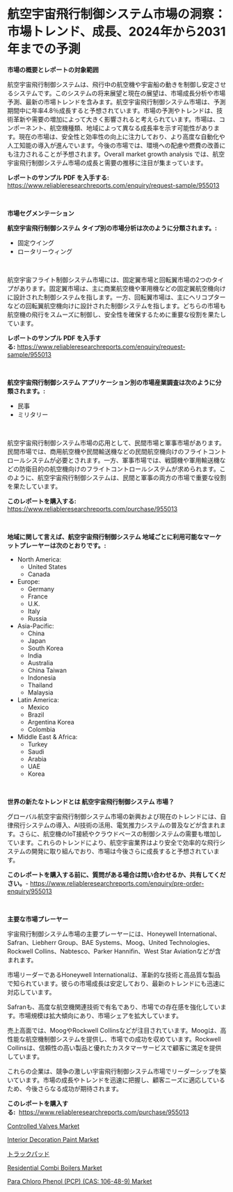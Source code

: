 <p><h1>航空宇宙飛行制御システム市場の洞察：市場トレンド、成長、2024年から2031年までの予測</h1></p><p><strong>市場の概要とレポートの対象範囲</strong></p>
<p><p>航空宇宙飛行制御システムは、飛行中の航空機や宇宙船の動きを制御し安定させるシステムです。このシステムの将来展望と現在の展望は、市場成長分析や市場予測、最新の市場トレンドを含みます。航空宇宙飛行制御システム市場は、予測期間中に年率4.8％成長すると予想されています。市場の予測やトレンドは、技術革新や需要の増加によって大きく影響されると考えられています。市場は、コンポーネント、航空機種類、地域によって異なる成長率を示す可能性があります。現在の市場は、安全性と効率性の向上に注力しており、より高度な自動化や人工知能の導入が進んでいます。今後の市場では、環境への配慮や燃費の改善にも注力されることが予想されます。Overall market growth analysis では、航空宇宙飛行制御システム市場の成長と需要の推移に注目が集まっています。</p></p>
<p><strong>レポートのサンプル PDF を入手する:</strong> <a href="https://www.reliableresearchreports.com/enquiry/request-sample/955013">https://www.reliableresearchreports.com/enquiry/request-sample/955013</a></p>
<p>&nbsp;</p>
<p><strong>市場セグメンテーション</strong></p>
<p><strong>航空宇宙飛行制御システム タイプ別の市場分析は次のように分類されます。:</strong></p>
<p><ul><li>固定ウイング</li><li>ロータリーウィング</li></ul></p>
<p>&nbsp;</p>
<p><p>航空宇宙フライト制御システム市場には、固定翼市場と回転翼市場の2つのタイプがあります。固定翼市場は、主に商業航空機や軍用機などの固定翼航空機向けに設計された制御システムを指します。一方、回転翼市場は、主にヘリコプターなどの回転翼航空機向けに設計された制御システムを指します。どちらの市場も航空機の飛行をスムーズに制御し、安全性を確保するために重要な役割を果たしています。</p></p>
<p><strong>レポートのサンプル PDF を入手する:</strong>&nbsp;<a href="https://www.reliableresearchreports.com/enquiry/request-sample/955013">https://www.reliableresearchreports.com/enquiry/request-sample/955013</a></p>
<p>&nbsp;</p>
<p><strong> 航空宇宙飛行制御システム アプリケーション別の市場産業調査は次のように分類されます。:</strong></p>
<p><ul><li>民事</li><li>ミリタリー</li></ul></p>
<p>&nbsp;</p>
<p><p>航空宇宙飛行制御システム市場の応用として、民間市場と軍事市場があります。民間市場では、商用航空機や民間輸送機などの民間航空機向けのフライトコントロールシステムが必要とされます。一方、軍事市場では、戦闘機や軍用輸送機などの防衛目的の航空機向けのフライトコントロールシステムが求められます。このように、航空宇宙飛行制御システムは、民間と軍事の両方の市場で重要な役割を果たしています。</p></p>
<p><strong>このレポートを購入する:</strong>&nbsp; <a href="https://www.reliableresearchreports.com/purchase/955013">https://www.reliableresearchreports.com/purchase/955013</a></p>
<p>&nbsp;</p>
<p><strong>地域に関して言えば、航空宇宙飛行制御システム 地域ごとに利用可能なマーケットプレーヤーは次のとおりです。:</strong></p>
<p><ul>
    <li>
        North America:
        <ul>
            <li>United States</li>
            <li>Canada</li>
        </ul>
    </li>
    <li>
        Europe:
        <ul>
            <li>Germany</li>
            <li>France</li>
            <li>U.K.</li>
            <li>Italy</li>
            <li>Russia</li>
        </ul>
    </li>
    <li>
        Asia-Pacific:
        <ul>
            <li>China</li>
            <li>Japan</li>
            <li>South Korea</li>
            <li>India</li>
            <li>Australia</li>
            <li>China Taiwan</li>
            <li>Indonesia</li>
            <li>Thailand</li>
            <li>Malaysia</li>
        </ul>
    </li>
    <li>
        Latin America:
        <ul>
            <li>Mexico</li>
            <li>Brazil</li>
            <li>Argentina Korea</li>
            <li>Colombia</li>
        </ul>
    </li>
    <li>
        Middle East & Africa:
        <ul>
            <li>Turkey</li>
            <li>Saudi</li>
            <li>Arabia</li>
            <li>UAE</li>
            <li>Korea</li>
        </ul>
    </li>
    </ul></p>
<p>&nbsp;</p>
<p><strong>世界の新たなトレンドとは 航空宇宙飛行制御システム 市場？</strong></p>
<p><p>グローバル航空宇宙飛行制御システム市場の新興および現在のトレンドには、自律飛行システムの導入、AI技術の活用、電気推力システムの普及などが含まれます。さらに、航空機のIoT接続やクラウドベースの制御システムの需要も増加しています。これらのトレンドにより、航空宇宙業界はより安全で効率的な飛行システムの開発に取り組んでおり、市場は今後さらに成長すると予想されています。</p></p>
<p><strong>このレポートを購入する前に、質問がある場合は問い合わせるか、共有してください。</strong>- <a href="https://www.reliableresearchreports.com/enquiry/pre-order-enquiry/955013">https://www.reliableresearchreports.com/enquiry/pre-order-enquiry/955013</a></p>
<p>&nbsp;</p>
<p><strong>主要な市場プレーヤー</strong></p>
<p><p>宇宙飛行制御システム市場の主要プレーヤーには、Honeywell International、Safran、Liebherr Group、BAE Systems、Moog、United Technologies、Rockwell Collins、Nabtesco、Parker Hannifin、West Star Aviationなどが含まれます。 </p><p>市場リーダーであるHoneywell Internationalは、革新的な技術と高品質な製品で知られています。彼らの市場成長は安定しており、最新のトレンドにも迅速に対応しています。 </p><p>Safranも、高度な航空機関連技術で有名であり、市場での存在感を強化しています。市場規模は拡大傾向にあり、市場シェアを拡大しています。 </p><p>売上高面では、MoogやRockwell Collinsなどが注目されています。Moogは、高性能な航空機制御システムを提供し、市場での成功を収めています。Rockwell Collinsは、信頼性の高い製品と優れたカスタマーサービスで顧客に満足を提供しています。 </p><p>これらの企業は、競争の激しい宇宙飛行制御システム市場でリーダーシップを築いています。市場の成長やトレンドを迅速に把握し、顧客ニーズに適応しているため、今後さらなる成功が期待されます。</p></p>
<p><strong>このレポートを購入する:</strong>&nbsp;&nbsp;<a href="https://www.reliableresearchreports.com/purchase/955013">https://www.reliableresearchreports.com/purchase/955013</a></p>
<p><p><a href="https://issuu.com/reportprime-2/docs/controlled-valves-market-size-2030.pptx">Controlled Valves Market</a></p><p><a href="https://view.publitas.com/reportprime-1/interior-decoration-paint-market-size-market-trends-and-growth-outlook-forecasted-for-period-from-2024-to-2031/">Interior Decoration Paint Market</a></p><p><a href="https://medium.com/@alvaradolanezhpnoeeozz2ue/%E3%83%88%E3%83%A9%E3%83%83%E3%82%AF%E3%83%91%E3%83%83%E3%83%89%E5%B8%82%E5%A0%B4%E3%81%AE%E8%A6%8F%E6%A8%A1-cagr-%E3%83%88%E3%83%AC%E3%83%B3%E3%83%89-2024-2030-bfaa9c7026b2">トラックパッド</a></p><p><a href="https://issuu.com/reportprime-2/docs/residential-combi-boilers-market-size-2030.pptx">Residential Combi Boilers Market</a></p><p><a href="https://github.com/lylyparadise/Market-Research-Report-List-2/blob/main/para-chloro-phenol-pcp-cas-106-48-9-market.md">Para Chloro Phenol (PCP) (CAS: 106-48-9) Market</a></p></p>